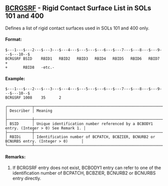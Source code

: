 ## [BCRGSRF](https://nexus.hexagon.com/documentationcenter/bundle/MSC_Nastran_2022.4/page/Nastran_Combined_Book/qrg/bulkab/TOC.BCRGSRF.xhtml) - Rigid Contact Surface List in SOLs 101 and 400

Defines a list of rigid contact surfaces used in SOLs 101 and 400 only.

#### Format:

```nastran
$---1---$---2---$---3---$---4---$---5---$---6---$---7---$---8---$---9---$---10--$
BCRGSRF BSID    RBID1   RBID2   RBID3   RBID4   RBID5   RBID6   RBID7   +       
+       RBID8   -etc.-                                                          
```

#### Example:

```nastran
$---1---$---2---$---3---$---4---$---5---$---6---$---7---$---8---$---9---$---10--$
BCRGSRF 1008    35      2                                                       
```

```text
┌───────────┬─────────────────────────────────────────────────────────────────────────────────────────┐
│ Describer │ Meaning                                                                                 │
├───────────┼─────────────────────────────────────────────────────────────────────────────────────────┤
│ BSID      │ Unique identification number referenced by a BCBODY1 entry. (Integer > 0) See Remark 1. │
├───────────┼─────────────────────────────────────────────────────────────────────────────────────────┤
│ RBIDi     │ Identification number of BCPATCH, BCBZIER, BCNURB2 or BCNURBS entry. (Integer > 0)      │
└───────────┴─────────────────────────────────────────────────────────────────────────────────────────┘
```

#### Remarks:

1. If BCRGSRF entry does not exist, BCBODY1 entry can refer to one of the identification number of BCPATCH, BCBZIER, BCNURB2 or BCNURBS entry directly.

